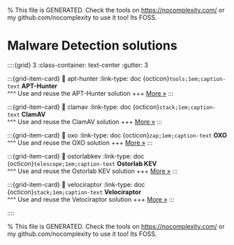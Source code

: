 
% This file is GENERATED. Check the tools on https://nocomplexity.com/ or my github.com/nocomplexity to use it too! Its FOSS. 

# Malware Detection solutions 
::::{grid} 3
:class-container: text-center
:gutter: 3 

:::{grid-item-card}
:link: apt-hunter
:link-type: doc
{octicon}`tools;1em;caption-text` **APT-Hunter**        
^^^
Use and reuse the APT-Hunter solution
+++
[More »](apt-hunter)
:::

:::{grid-item-card}
:link: clamav
:link-type: doc
{octicon}`stack;1em;caption-text` **ClamAV**        
^^^
Use and reuse the ClamAV solution
+++
[More »](clamav)
:::

:::{grid-item-card}
:link: oxo
:link-type: doc
{octicon}`zap;1em;caption-text` **OXO**        
^^^
Use and reuse the OXO solution
+++
[More »](oxo)
:::

:::{grid-item-card}
:link: ostorlabkev
:link-type: doc
{octicon}`telescope;1em;caption-text` **Ostorlab KEV**        
^^^
Use and reuse the Ostorlab KEV solution
+++
[More »](ostorlabkev)
:::

:::{grid-item-card}
:link: velociraptor
:link-type: doc
{octicon}`stack;1em;caption-text` **Velociraptor**        
^^^
Use and reuse the Velociraptor solution
+++
[More »](velociraptor)
:::

::::


% This file is GENERATED. Check the tools on https://nocomplexity.com/ or my github.com/nocomplexity to use it too! Its FOSS. 


